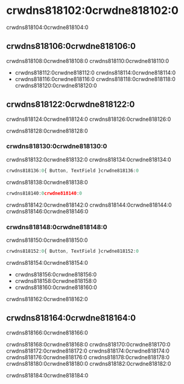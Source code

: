 # crwdns818102:0crwdne818102:0

<p class="description">crwdns818104:0crwdne818104:0</p>

## crwdns818106:0crwdne818106:0

crwdns818108:0crwdne818108:0 crwdns818110:0crwdne818110:0

- crwdns818112:0crwdne818112:0 crwdns818114:0crwdne818114:0
- crwdns818116:0crwdne818116:0 crwdns818118:0crwdne818118:0 crwdns818120:0crwdne818120:0

## crwdns818122:0crwdne818122:0

crwdns818124:0crwdne818124:0 crwdns818126:0crwdne818126:0

crwdns818128:0crwdne818128:0

### crwdns818130:0crwdne818130:0

crwdns818132:0crwdne818132:0 crwdns818134:0crwdne818134:0

```js
crwdns818136:0{ Button, TextField }crwdne818136:0
```

crwdns818138:0crwdne818138:0

```js
crwdns818140:0crwdne818140:0
```

crwdns818142:0crwdne818142:0 crwdns818144:0crwdne818144:0 crwdns818146:0crwdne818146:0

### crwdns818148:0crwdne818148:0

crwdns818150:0crwdne818150:0

```js
crwdns818152:0{ Button, TextField }crwdne818152:0
```

crwdns818154:0crwdne818154:0

- crwdns818156:0crwdne818156:0
- crwdns818158:0crwdne818158:0
- crwdns818160:0crwdne818160:0

crwdns818162:0crwdne818162:0

## crwdns818164:0crwdne818164:0

crwdns818166:0crwdne818166:0

crwdns818168:0crwdne818168:0 crwdns818170:0crwdne818170:0 crwdns818172:0crwdne818172:0 crwdns818174:0crwdne818174:0 crwdns818176:0crwdne818176:0 crwdns818178:0crwdne818178:0 crwdns818180:0crwdne818180:0 crwdns818182:0crwdne818182:0

crwdns818184:0crwdne818184:0